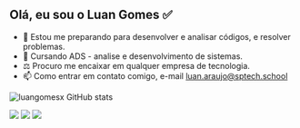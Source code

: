 Olá, eu sou o Luan Gomes ✅
- 
- 👀 Estou me preparando para desenvolver e analisar códigos, e resolver problemas.
- 🌱 Cursando ADS - analise e desenvolvimento de sistemas.
- ⚖️ Procuro me encaixar em qualquer empresa de tecnologia.
- 📫 Como entrar em contato comigo, e-mail luan.araujo@sptech.school

![luangomesx GitHub stats](https://github-readme-stats.vercel.app/api?username=luangomesx&show_icons=true&theme=dark)

<div> 
   <a href="https://mail.google.com/mail/u/1/#inbox 'target="_blank"><img src="https://img.shields.io/badge/Gmail-D14836?style=for-the-badge&logo=gmail&logoColor=white" target"_blank"></a>
   <a href="https://www.instagram.com/eugomesx/ 'target="_blank"><img src="https://img.shields.io/badge/Instagram-E4405F?style=for-the-badge&logo=instagram&logoColor=white" target"_blank"></a>
  <a href="https://www.facebook.com/luuaan.gomes/ 'target="_blank"><img src="https://img.shields.io/badge/Facebook-1877F2?style=for-the-badge&logo=facebook&logoColor=white" target"_blank"></a>
</div>
  


